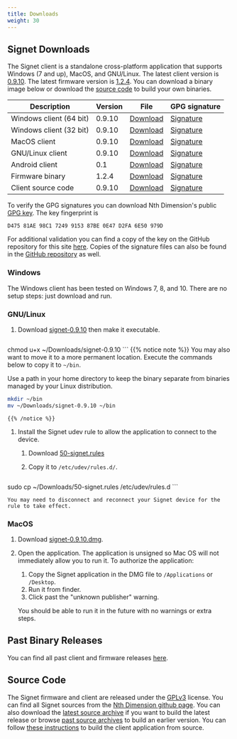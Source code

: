 ```yaml
---
title: Downloads
weight: 30
---
```


## Signet Downloads

The Signet client is a standalone cross-platform application that supports Windows (7 and up), MacOS, and GNU/Linux. The latest client version is [0.9.10](/signet/release-notes/20180307_signet-client-0.9.10-notes).  The latest firmware version is [1.2.4](https://nthdimtech.com/downloads/signet-releases/firmware/signet-1.2.4.sfw). You can download a binary image below or download the [source code](#source-code) to build your own binaries.

Description      | Version | File | GPG signature
-----------------|---------|------|---------------
Windows client (64 bit)  | 0.9.10 |[Download](https://nthdimtech.com/downloads/signet-releases/0.9.10/windows/signet-0.9.10-64bit.exe) | [Signature](/signet/release-signatures/0.9.10/windows/signet-0.9.10-64bit.exe.sig)
Windows client (32 bit)  | 0.9.10  |[Download](https://nthdimtech.com/downloads/signet-releases/0.9.10/windows/signet-0.9.10-32bit.exe) | [Signature](/signet/release-signatures/0.9.10/windows/signet-0.9.10-32bit.exe.sig)
MacOS client             | 0.9.10  |[Download](https://nthdimtech.com/downloads/signet-releases/0.9.10/macos/signet-0.9.10.dmg) | [Signature](/signet/release-signatures/0.9.10/macos/signet-0.9.10.dmg.sig)
GNU/Linux client         | 0.9.10  |[Download](https://nthdimtech.com/downloads/signet-releases/0.9.10/gnu-linux/signet-0.9.10) | [Signature](/signet/release-signatures/0.9.10/gnu-linux/signet-0.9.10.sig)
Android client   | 0.1 | [Download](https://nthdimtech.com/downloads/signet-releases/android/0.1/signet-0.1.apk) | [Signature](/signet/release-signatures/android/0.1/signet-0.1.apk.sig)
Firmware binary | 1.2.4  |[Download](https://nthdimtech.com/downloads/signet-releases/firmware/signet-1.2.4.sfw) | [Signature](/signet/release-signatures/firmware/signet-1.2.4.sfw.sig) 
Client source code |  0.9.10 | [Download](https://nthdimtech.com/downloads/signet-releases/sources/signet-desktop-client-0.9.10.tar.bz2) | [Signature](/signet/release-signatures/sources/signet-desktop-client-0.9.10.tar.bz2.sig)

To verify the GPG signatures you can download Nth Dimension's public [GPG key](https://nthdimtech.com/nthdimtech.asc). The key fingerprint is

	D475 81AE 98C1 7249 9153 87BE 0E47 D2FA 6E50 979D

For additional validation you can find a copy of the key on the GitHub repository for this site [here](https://github.com/nthdimtech/nthdimtech-site/blob/master/content/nthdimtech.asc). Copies of the signature files can also be found in the [GitHub repository](https://github.com/nthdimtech/nthdimtech-site/blob/master/content/signet/release-signatures) as well.

### Windows

The Windows client has been tested on Windows 7, 8, and 10. There are no setup steps: just download and run.

### GNU/Linux

1. Download
[signet-0.9.10](https://nthdimtech.com/downloads/signet-releases/0.9.10/gnu-linux/signet-0.9.10)
then make it executable.

	```bash
chmod u+x ~/Downloads/signet-0.9.10
	```
	{{% notice note %}}
You may also want to move it to a more permanent location. Execute the commands below to copy
it to `~/bin`.

Use a path in your home directory to keep the binary separate from binaries managed by
your Linux distribution.

```bash
mkdir ~/bin
mv ~/Downloads/signet-0.9.10 ~/bin
```
	{{% /notice %}}

1. Install the Signet udev rule to allow the application to connect to the device.

	1. Download [50-signet.rules](https://nthdimtech.com/downloads/signet-releases/0.9.10/gnu-linux/50-signet.rules)
	1. Copy it to `/etc/udev/rules.d/`.

		```bash
sudo cp ~/Downloads/50-signet.rules /etc/udev/rules.d
		```

	You may need to disconnect and reconnect your Signet device for the rule to take effect.

### MacOS

1. Download [signet-0.9.10.dmg](https://nthdimtech.com/downloads/signet-releases/0.9.10/macos/signet-0.9.10.dmg).
1. Open the application.
	The application is unsigned so Mac OS will not immediately allow you to run it. To authorize the application:
	1. Copy the Signet application in the DMG file to `/Applications` or `/Desktop`.
	1. Run it from finder.
	1. Click past the "unknown publisher" warning.

	You should be able to run it in the future 
	with no warnings or extra steps.

## Past Binary Releases

You can find all past client and firmware releases [here](https://nthdimtech.com/downloads/signet-releases).

## Source Code

The Signet firmware and client are released under the [GPLv3](https://www.gnu.org/licenses/gpl.txt) license. You can find all Signet sources from the [Nth Dimension github page](https://www.github.com/nthdimtech). You can also download the [latest source archive](https://nthdimtech.com/downloads/signet-releases/sources/signet-desktop-client-0.9.10.tar.bz2) if you want to build the latest release or browse [past source archives](https://nthdimtech.com/downloads/signet-releases/sources/) to build an earlier version. You can
follow [these instructions](/signet/how-to-build-the-client-from-source) to build the client application from source.
